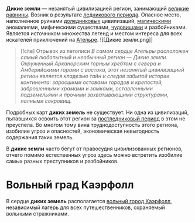 **Дикие земли** — незанятый цивилизацией регион, занимающий [великие равнины](Ательра##Великие%20равнины). Возник в результате [ледникового периода](История%20Ательры#Ледниковый%20период). Опасное место, наполненное руинами [доледниковых](История%20Ательры#Доледниковый%20период) цивилизаций, [магическими](Магия) аномалиями, мифическими существами, [чудовищами](Монстры) и разбойниками. Является источником множества легенд и местом интереса для всех искателей приключений на [Ательре](Ательра).
![[Дикие земли.png]]

> [!cite] Отрывок из летописи
> *В самом сердце Ательры расположен самый любопытный и необычный регион — Дикие земли. Окруженный Арканорским горным хребтом с севера и Амберийскими горами с востока, этот незанятый цивилизацией регион является кладезью тайн и следов забытой истории континента: заросшими остовами городов и крепостей, заброшенными храмами и замками, оставленными подземельями и прочими захватывающими структурами, полными сокровищ.*

Подробных карт **диких земель** не существует. Ни одна из цивилизаций, пытавшихся освоить этот регион за [постледниковый период](История%20Ательры#Постледниковый%20период) в этом не преуспела. Во многом тому вина труднодоступность этого региона, изобилие угроз и опасностей, экономическая невыгодность содержания таких земель.

В **дикие земли** часто бегут от правосудия цивилизованных регионов, отчего помимо естественных угроз здесь можно встретить изобилие самых разных преступников и разбойников. 
# Вольный град Каэрфолл
В сердце **диких земель** располагается [вольный город Каэрфолл](Каэрфолл.md), независимый лагерь для всех путешественников, охраняемый вольными стражниками. 